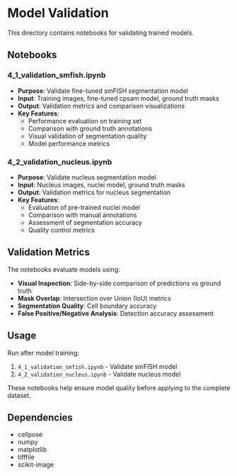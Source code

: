 # Model Validation

This directory contains notebooks for validating trained models.

## Notebooks

### 4_1_validation_smfish.ipynb
- **Purpose**: Validate fine-tuned smFISH segmentation model
- **Input**: Training images, fine-tuned cpsam model, ground truth masks
- **Output**: Validation metrics and comparison visualizations
- **Key Features**:
  - Performance evaluation on training set
  - Comparison with ground truth annotations
  - Visual validation of segmentation quality
  - Model performance metrics

### 4_2_validation_nucleus.ipynb
- **Purpose**: Validate nucleus segmentation model
- **Input**: Nucleus images, nuclei model, ground truth masks
- **Output**: Validation metrics for nucleus segmentation
- **Key Features**:
  - Evaluation of pre-trained nuclei model
  - Comparison with manual annotations
  - Assessment of segmentation accuracy
  - Quality control metrics

## Validation Metrics

The notebooks evaluate models using:
- **Visual Inspection**: Side-by-side comparison of predictions vs ground truth
- **Mask Overlap**: Intersection over Union (IoU) metrics
- **Segmentation Quality**: Cell boundary accuracy
- **False Positive/Negative Analysis**: Detection accuracy assessment

## Usage

Run after model training:
1. `4_1_validation_smfish.ipynb` - Validate smFISH model
2. `4_2_validation_nucleus.ipynb` - Validate nucleus model

These notebooks help ensure model quality before applying to the complete dataset.

## Dependencies

- cellpose
- numpy
- matplotlib
- tifffile
- scikit-image
